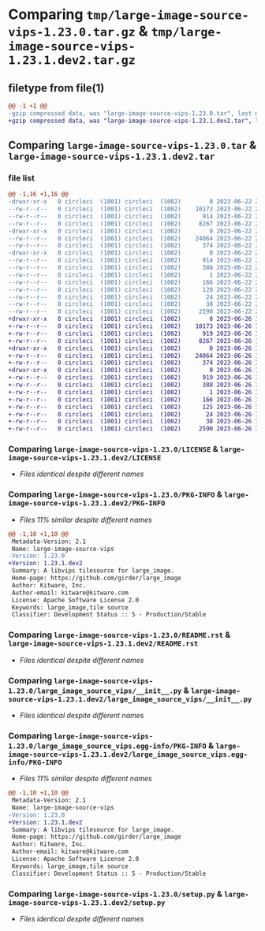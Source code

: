 # Comparing `tmp/large-image-source-vips-1.23.0.tar.gz` & `tmp/large-image-source-vips-1.23.1.dev2.tar.gz`

## filetype from file(1)

```diff
@@ -1 +1 @@
-gzip compressed data, was "large-image-source-vips-1.23.0.tar", last modified: Thu Jun 22 21:41:42 2023, max compression
+gzip compressed data, was "large-image-source-vips-1.23.1.dev2.tar", last modified: Mon Jun 26 12:54:00 2023, max compression
```

## Comparing `large-image-source-vips-1.23.0.tar` & `large-image-source-vips-1.23.1.dev2.tar`

### file list

```diff
@@ -1,16 +1,16 @@
-drwxr-xr-x   0 circleci  (1001) circleci  (1002)        0 2023-06-22 21:41:42.815100 large-image-source-vips-1.23.0/
--rw-r--r--   0 circleci  (1001) circleci  (1002)    10173 2023-06-22 21:41:42.000000 large-image-source-vips-1.23.0/LICENSE
--rw-r--r--   0 circleci  (1001) circleci  (1002)      914 2023-06-22 21:41:42.815100 large-image-source-vips-1.23.0/PKG-INFO
--rw-r--r--   0 circleci  (1001) circleci  (1002)     8267 2023-06-22 21:41:42.000000 large-image-source-vips-1.23.0/README.rst
-drwxr-xr-x   0 circleci  (1001) circleci  (1002)        0 2023-06-22 21:41:42.815100 large-image-source-vips-1.23.0/large_image_source_vips/
--rw-r--r--   0 circleci  (1001) circleci  (1002)    24064 2023-06-22 21:39:48.000000 large-image-source-vips-1.23.0/large_image_source_vips/__init__.py
--rw-r--r--   0 circleci  (1001) circleci  (1002)      374 2023-06-22 21:39:48.000000 large-image-source-vips-1.23.0/large_image_source_vips/girder_source.py
-drwxr-xr-x   0 circleci  (1001) circleci  (1002)        0 2023-06-22 21:41:42.815100 large-image-source-vips-1.23.0/large_image_source_vips.egg-info/
--rw-r--r--   0 circleci  (1001) circleci  (1002)      914 2023-06-22 21:41:42.000000 large-image-source-vips-1.23.0/large_image_source_vips.egg-info/PKG-INFO
--rw-r--r--   0 circleci  (1001) circleci  (1002)      388 2023-06-22 21:41:42.000000 large-image-source-vips-1.23.0/large_image_source_vips.egg-info/SOURCES.txt
--rw-r--r--   0 circleci  (1001) circleci  (1002)        1 2023-06-22 21:41:42.000000 large-image-source-vips-1.23.0/large_image_source_vips.egg-info/dependency_links.txt
--rw-r--r--   0 circleci  (1001) circleci  (1002)      166 2023-06-22 21:41:42.000000 large-image-source-vips-1.23.0/large_image_source_vips.egg-info/entry_points.txt
--rw-r--r--   0 circleci  (1001) circleci  (1002)      120 2023-06-22 21:41:42.000000 large-image-source-vips-1.23.0/large_image_source_vips.egg-info/requires.txt
--rw-r--r--   0 circleci  (1001) circleci  (1002)       24 2023-06-22 21:41:42.000000 large-image-source-vips-1.23.0/large_image_source_vips.egg-info/top_level.txt
--rw-r--r--   0 circleci  (1001) circleci  (1002)       38 2023-06-22 21:41:42.815100 large-image-source-vips-1.23.0/setup.cfg
--rw-r--r--   0 circleci  (1001) circleci  (1002)     2590 2023-06-22 21:39:48.000000 large-image-source-vips-1.23.0/setup.py
+drwxr-xr-x   0 circleci  (1001) circleci  (1002)        0 2023-06-26 12:54:00.089053 large-image-source-vips-1.23.1.dev2/
+-rw-r--r--   0 circleci  (1001) circleci  (1002)    10173 2023-06-26 12:53:59.000000 large-image-source-vips-1.23.1.dev2/LICENSE
+-rw-r--r--   0 circleci  (1001) circleci  (1002)      919 2023-06-26 12:54:00.089053 large-image-source-vips-1.23.1.dev2/PKG-INFO
+-rw-r--r--   0 circleci  (1001) circleci  (1002)     8267 2023-06-26 12:53:59.000000 large-image-source-vips-1.23.1.dev2/README.rst
+drwxr-xr-x   0 circleci  (1001) circleci  (1002)        0 2023-06-26 12:54:00.085052 large-image-source-vips-1.23.1.dev2/large_image_source_vips/
+-rw-r--r--   0 circleci  (1001) circleci  (1002)    24064 2023-06-26 12:51:56.000000 large-image-source-vips-1.23.1.dev2/large_image_source_vips/__init__.py
+-rw-r--r--   0 circleci  (1001) circleci  (1002)      374 2023-06-26 12:51:56.000000 large-image-source-vips-1.23.1.dev2/large_image_source_vips/girder_source.py
+drwxr-xr-x   0 circleci  (1001) circleci  (1002)        0 2023-06-26 12:54:00.089053 large-image-source-vips-1.23.1.dev2/large_image_source_vips.egg-info/
+-rw-r--r--   0 circleci  (1001) circleci  (1002)      919 2023-06-26 12:53:59.000000 large-image-source-vips-1.23.1.dev2/large_image_source_vips.egg-info/PKG-INFO
+-rw-r--r--   0 circleci  (1001) circleci  (1002)      388 2023-06-26 12:54:00.000000 large-image-source-vips-1.23.1.dev2/large_image_source_vips.egg-info/SOURCES.txt
+-rw-r--r--   0 circleci  (1001) circleci  (1002)        1 2023-06-26 12:53:59.000000 large-image-source-vips-1.23.1.dev2/large_image_source_vips.egg-info/dependency_links.txt
+-rw-r--r--   0 circleci  (1001) circleci  (1002)      166 2023-06-26 12:53:59.000000 large-image-source-vips-1.23.1.dev2/large_image_source_vips.egg-info/entry_points.txt
+-rw-r--r--   0 circleci  (1001) circleci  (1002)      125 2023-06-26 12:53:59.000000 large-image-source-vips-1.23.1.dev2/large_image_source_vips.egg-info/requires.txt
+-rw-r--r--   0 circleci  (1001) circleci  (1002)       24 2023-06-26 12:53:59.000000 large-image-source-vips-1.23.1.dev2/large_image_source_vips.egg-info/top_level.txt
+-rw-r--r--   0 circleci  (1001) circleci  (1002)       38 2023-06-26 12:54:00.089053 large-image-source-vips-1.23.1.dev2/setup.cfg
+-rw-r--r--   0 circleci  (1001) circleci  (1002)     2590 2023-06-26 12:51:56.000000 large-image-source-vips-1.23.1.dev2/setup.py
```

### Comparing `large-image-source-vips-1.23.0/LICENSE` & `large-image-source-vips-1.23.1.dev2/LICENSE`

 * *Files identical despite different names*

### Comparing `large-image-source-vips-1.23.0/PKG-INFO` & `large-image-source-vips-1.23.1.dev2/PKG-INFO`

 * *Files 11% similar despite different names*

```diff
@@ -1,10 +1,10 @@
 Metadata-Version: 2.1
 Name: large-image-source-vips
-Version: 1.23.0
+Version: 1.23.1.dev2
 Summary: A libvips tilesource for large_image.
 Home-page: https://github.com/girder/large_image
 Author: Kitware, Inc.
 Author-email: kitware@kitware.com
 License: Apache Software License 2.0
 Keywords: large_image,tile source
 Classifier: Development Status :: 5 - Production/Stable
```

### Comparing `large-image-source-vips-1.23.0/README.rst` & `large-image-source-vips-1.23.1.dev2/README.rst`

 * *Files identical despite different names*

### Comparing `large-image-source-vips-1.23.0/large_image_source_vips/__init__.py` & `large-image-source-vips-1.23.1.dev2/large_image_source_vips/__init__.py`

 * *Files identical despite different names*

### Comparing `large-image-source-vips-1.23.0/large_image_source_vips.egg-info/PKG-INFO` & `large-image-source-vips-1.23.1.dev2/large_image_source_vips.egg-info/PKG-INFO`

 * *Files 11% similar despite different names*

```diff
@@ -1,10 +1,10 @@
 Metadata-Version: 2.1
 Name: large-image-source-vips
-Version: 1.23.0
+Version: 1.23.1.dev2
 Summary: A libvips tilesource for large_image.
 Home-page: https://github.com/girder/large_image
 Author: Kitware, Inc.
 Author-email: kitware@kitware.com
 License: Apache Software License 2.0
 Keywords: large_image,tile source
 Classifier: Development Status :: 5 - Production/Stable
```

### Comparing `large-image-source-vips-1.23.0/setup.py` & `large-image-source-vips-1.23.1.dev2/setup.py`

 * *Files identical despite different names*


